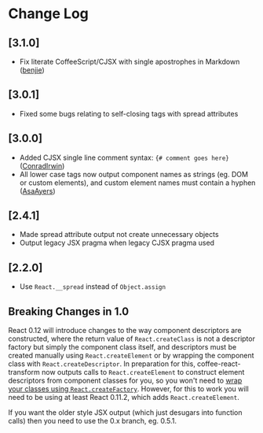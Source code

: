 # Change Log

## [3.1.0]
- Fix literate CoffeeScript/CJSX with single apostrophes in Markdown ([benjie](https://github.com/benjie))

## [3.0.1]
- Fixed some bugs relating to self-closing tags with spread attributes

## [3.0.0]
- Added CJSX single line comment syntax: `{# comment goes here}` ([ConradIrwin](https://github.com/ConradIrwin))
- All lower case tags now output component names as strings (eg. DOM or custom elements), and custom element names must contain a hyphen ([AsaAyers](https://github.com/AsaAyers))

## [2.4.1]
- Made spread attribute output not create unnecessary objects
- Output legacy JSX pragma when legacy CJSX pragma used

## [2.2.0]
- Use `React.__spread` instead of `Object.assign`

## Breaking Changes in 1.0

React 0.12 will introduce changes to the way component descriptors are constructed, where the return value of `React.createClass` is not a descriptor factory but simply the component class itself, and descriptors must be created manually using `React.createElement` or by wrapping the component class with `React.createDescriptor`. In preparation for this, coffee-react-transform now outputs calls to `React.createElement` to construct element descriptors from component classes for you, so you won't need to [wrap your classes using `React.createFactory`](https://gist.github.com/sebmarkbage/ae327f2eda03bf165261). However, for this to work you will need to be using at least React 0.11.2, which adds `React.createElement`.

If you want the older style JSX output (which just desugars into function calls) then you need to use the 0.x branch, eg. 0.5.1.
